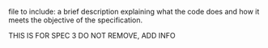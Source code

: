 
file to include: a brief description explaining what the code does and how it
  meets the objective of the specification.
  
  THIS IS FOR SPEC 3 DO NOT REMOVE, ADD INFO